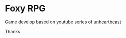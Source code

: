 # Foxy RPG

Game develop based on youtube series of [unheartbeast](https://github.com/uheartbeast)

Thanks
